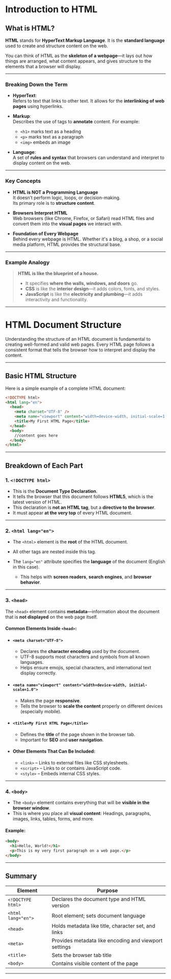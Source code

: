 # Introduction to HTML

## What is HTML?

**HTML** stands for **HyperText Markup Language**. It is the **standard language** used to create and structure content on the web.

You can think of HTML as the **skeleton of a webpage**—it lays out how things are arranged, what content appears, and gives structure to the elements that a browser will display.

---

###  Breaking Down the Term

- **HyperText**:  
  Refers to text that links to other text. It allows for the **interlinking of web pages** using hyperlinks.

- **Markup**:  
  Describes the use of tags to **annotate** content. For example:
  
  - `<h1>` marks text as a heading  
  - `<p>` marks text as a paragraph  
  - `<img>` embeds an image

- **Language**:  
  A set of **rules and syntax** that browsers can understand and interpret to display content on the web.

---

###  Key Concepts

- **HTML is NOT a Programming Language**  
  It doesn’t perform logic, loops, or decision-making.  
  Its primary role is to **structure content**.

- **Browsers Interpret HTML**  
  Web browsers (like Chrome, Firefox, or Safari) read HTML files and convert them into the **visual pages** we interact with.

- **Foundation of Every Webpage**  
  Behind every webpage is HTML. Whether it's a blog, a shop, or a social media platform, HTML provides the structural base.

---

### Example Analogy

> **HTML is like the blueprint of a house.**  
> - It specifies **where the walls, windows, and doors** go.  
> - **CSS** is like the **interior design**—it adds colors, fonts, and styles.  
> - **JavaScript** is like the **electricity and plumbing**—it adds interactivity and functionality.

---

# HTML Document Structure

Understanding the structure of an HTML document is fundamental to creating well-formed and valid web pages. Every HTML page follows a consistent format that tells the browser how to interpret and display the content.

---

## Basic HTML Structure

Here is a simple example of a complete HTML document:

```html
<!DOCTYPE html>
<html lang="en">
  <head>
    <meta charset="UTF-8" />
    <meta name="viewport" content="width=device-width, initial-scale=1.0" />
    <title>My First HTML Page</title>
  </head>
  <body>
    //content goes here
  </body>
</html>
````

---

##  Breakdown of Each Part

### 1. `<!DOCTYPE html>`

* This is the **Document Type Declaration**.
* It tells the browser that this document follows **HTML5**, which is the latest version of HTML.
* This declaration is **not an HTML tag**, but a **directive to the browser**.
* It must appear **at the very top** of every HTML document.

---

### 2. `<html lang="en">`

* The `<html>` element is the **root** of the HTML document.
* All other tags are nested inside this tag.
* The `lang="en"` attribute specifies the **language** of the document (English in this case).

  * This helps with **screen readers**, **search engines**, and **browser behavior**.

---

### 3. `<head>`

The `<head>` element contains **metadata**—information about the document that is **not displayed** on the web page itself.

#### Common Elements Inside `<head>`:

* #### `<meta charset="UTF-8">`

  * Declares the **character encoding** used by the document.
  * UTF-8 supports most characters and symbols from all known languages.
  * Helps ensure emojis, special characters, and international text display correctly.

* #### `<meta name="viewport" content="width=device-width, initial-scale=1.0">`

  * Makes the page **responsive**.
  * Tells the browser to **scale the content** properly on different devices (especially mobile).

* #### `<title>My First HTML Page</title>`

  * Defines the **title** of the page shown in the browser tab.
  * Important for **SEO** and **user navigation**.

* #### Other Elements That Can Be Included:

  * `<link>` – Links to external files like CSS stylesheets.
  * `<script>` – Links to or contains JavaScript code.
  * `<style>` – Embeds internal CSS styles.

---

### 4. `<body>`

* The `<body>` element contains everything that will be **visible in the browser window**.
* This is where you place all **visual content**:
  Headings, paragraphs, images, links, tables, forms, and more.

#### Example:

```html
<body>
  <h1>Hello, World!</h1>
  <p>This is my very first paragraph on a web page.</p>
</body>
```

---

##  Summary

| Element            | Purpose                                               |
| ------------------ | ----------------------------------------------------- |
| `<!DOCTYPE html>`  | Declares the document type and HTML version           |
| `<html lang="en">` | Root element; sets document language                  |
| `<head>`           | Holds metadata like title, character set, and links   |
| `<meta>`           | Provides metadata like encoding and viewport settings |
| `<title>`          | Sets the browser tab title                            |
| `<body>`           | Contains visible content of the page                  |

---

